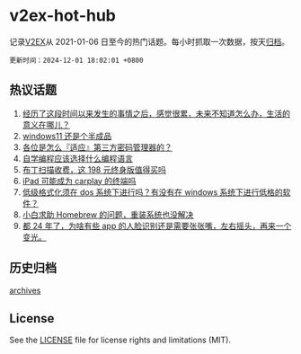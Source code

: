 # v2ex-hot-hub

 记录[V2EX](https://www.v2ex.com/)从 2021-01-06 日至今的热门话题。每小时抓取一次数据，按天[归档](archives)。

`更新时间：2024-12-01 18:02:01 +0800`

## 热议话题

1. [经历了这段时间以来发生的事情之后，感觉很累，未来不知道怎么办，生活的意义在哪儿？](https://www.v2ex.com/t/1094079)
1. [windows11 还是个半成品](https://www.v2ex.com/t/1093968)
1. [各位是怎么『适应』第三方密码管理器的？](https://www.v2ex.com/t/1094029)
1. [自学编程应该选择什么编程语言](https://www.v2ex.com/t/1093969)
1. [布丁扫描收费，这 198 元终身版值得买吗](https://www.v2ex.com/t/1094045)
1. [iPad 可能成为 carplay 的终端吗](https://www.v2ex.com/t/1094063)
1. [低级格式化须在 dos 系统下进行吗？有没有在 windows 系统下进行低格的软件？](https://www.v2ex.com/t/1094069)
1. [小白求助 Homebrew 的问题，重装系统也没解决](https://www.v2ex.com/t/1094002)
1. [都 24 年了，为啥有些 app 的人脸识别还是需要张张嘴，左右摇头，再来一个变光。](https://www.v2ex.com/t/1094049)

## 历史归档

[archives](archives)

## License

See the [LICENSE](LICENSE) file for license rights and limitations (MIT).
